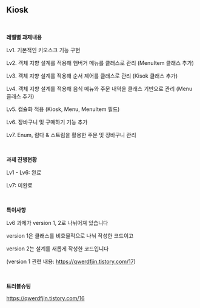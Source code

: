 ## Kiosk 

<br>

**레벨별 과제내용**

Lv1. 기본적인 키오스크 기능 구현

Lv2. 객체 지향 설계를 적용해 햄버거 메뉴를 클래스로 관리 (MenuItem 클래스 추가)

Lv3. 객체 지향 설계를 적용해 순서 제어를 클래스로 관리 (Kisok 클래스 추가)

Lv4. 객체 지향 설계를 적용해 음식 메뉴와 주문 내역을 클래스 기반으로 관리 (Menu 클래스 추가)

Lv5. 캡슐화 적용 (Kiosk, Menu, MenuItem 필드)

Lv6. 장바구니 및 구매하기 기능 추가

Lv7. Enum, 람다 & 스트림을 활용한 주문 및 장바구니 관리

<br>

**과제 진행현황**

Lv1 - Lv6: 완료

Lv7: 미완료

<br>

**특이사항**

Lv6 과제가 version 1, 2로 나뉘어져 있습니다

version 1은 클래스를 비효율적으로 나눠 작성한 코드이고﻿

version 2는 설계를 새롭게 작성한 코드입니다

(version 1 관련 내용: https://qwerdfjin.tistory.com/17)

<br>

**트러블슈팅**

https://qwerdfjin.tistory.com/16